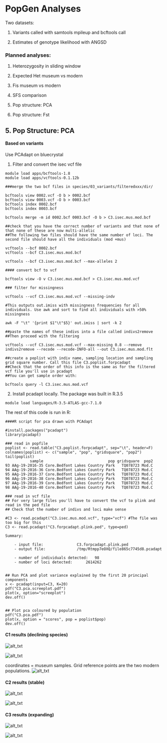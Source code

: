 # PopGen Analyses

Two datasets: 

1. Variants called with samtools mpileup and bcftools call

2. Estimates of genotype likelihood with ANGSD


### Planned analyses: 

1. Heterozygosity in sliding window

2. Expected Het museum vs modern

3. Fis museum vs modern

4. SFS comparison
 
5. Pop structure: PCA

6. Pop structure: Fst


## 5. Pop Structure: PCA

#### Based on variants

Use PCAdapt on bluecrystal

1. Filter and convert the isec vcf file

```
module load apps/bcftools-1.8
module load apps/vcftools-0.1.12b

###merge the two bcf files in species/03_variants/filteredxxx/dir/

bcftools view 0002.vcf -O b > 0002.bcf
bcftools view 0003.vcf -O b > 0003.bcf
bcftools index 0002.bcf
bcftools index 0003.bcf

bcftools merge -m id 0002.bcf 0003.bcf -O b > C3.isec.mus.mod.bcf

##check that you have the correct number of variants and that none of that none of these are now multi-allelic
##The following two files should have the same number of loci. The second file should have all the individuals (mod +mus)

vcftools --bcf 0002.bcf
vcftools --bcf C3.isec.mus.mod.bcf 

vcftools --bcf C3.isec.mus.mod.bcf --max-alleles 2

#### convert bcf to vcf

bcftools view -O v C3.isec.mus.mod.bcf > C3.isec.mus.mod.vcf

### filter for missingness

vcftools --vcf C3.isec.mus.mod.vcf --missing-indv

#This outputs out.imiss with missingness frequencies for all individuals. Use awk and sort to find all individuals with >50% missingness

awk -F "\t" '{print $1"\t"$5}' out.imiss | sort -k 2

##paste the names of these indivs into a file called indivs2remove
##Then proceed with the filtering

vcftools --vcf C3.isec.mus.mod.vcf --max-missing 0.8 --remove indivs2remove --recode --recode-INFO-all --out C3.isec.mus.mod.flt

##create a poplist with indiv name, sampling location and sampling grid square number. Call this file C3.poplist.forpcadapt
##Check that the order of this info is the same as for the filtered vcf file you'll use in pcadapt
##You can get sample order with: 

bcftools query -l C3.isec.mus.mod.vcf
```


2. Install pcadapt locally. The package was built in R.3.5


```
module load languages/R-3.5-ATLAS-gcc-7.1.0
```

The rest of this code is run in R:
```
####R script for pca drawn with PCAdapt

#install.packages("pcadapt")
library(pcadapt)

### read in popfile
poplist <- read.table("C3.poplist.forpcadapt", sep="\t", header=F)
colnames(poplist) <- c("sample", "pop", "gridsquare", "pop2")
tail(poplist)
           sample                             pop gridsquare  pop2
93 AAg-19-2016-35 Core.Bedfont Lakes Country Park   TQ078723 Mod.C
94 AAg-19-2016-36 Core.Bedfont Lakes Country Park   TQ078723 Mod.C
95 AAg-19-2016-37 Core.Bedfont Lakes Country Park   TQ078723 Mod.C
96 AAg-19-2016-38 Core.Bedfont Lakes Country Park   TQ078723 Mod.C
97 AAg-19-2016-39 Core.Bedfont Lakes Country Park   TQ078723 Mod.C
98 AAg-19-2016-40 Core.Bedfont Lakes Country Park   TQ078723 Mod.C

### read in vcf file
## For very large files you'll have to convert the vcf to plink and read in the ped file
## Check that the number of indivs and loci make sense

#C3 <- read.pcadapt("C3.isec.mus.mod.vcf", type="vcf") #The file was too big for this
C3 <- read.pcadapt("C3.forpcadapt.plink.ped", type=ped)

Summary:

	- input file:				C3.forpcadapt.plink.ped
	- output file:				/tmp/Rtmpp7eOXQ/file865c7745d8.pcadapt

	- number of individuals detected:	98
	- number of loci detected:		2614262


## Run PCA and plot variance explained by the first 20 principal components
x <- pcadapt(input=C3, K=20)
pdf("C3.pca.screeplot.pdf")
plot(x, option="screeplot")
dev.off()


## Plot pca coloured by population
pdf("C3.pca.pdf")
plot(x, option = "scores", pop = poplist$pop)
dev.off()

```

#### C1 results (declining species)

![alt_txt][C1.screeplot]

[C1.screeplot]:https://user-images.githubusercontent.com/12142475/61144641-4b4b7c80-a4cd-11e9-92d6-1d700eed02fd.png

![alt_txt][C1.pca]

[C1.pca]:https://user-images.githubusercontent.com/12142475/61144657-5acac580-a4cd-11e9-8208-2c39b9caecf2.png

coordinates = museum samples. Grid reference points are the two modern populations. 
![alt_txt][C1.sampling]

[C1.sampling]:https://user-images.githubusercontent.com/12142475/61144679-72a24980-a4cd-11e9-9916-c0c60df47f07.png


#### C2 results (stable) 

![alt_txt][C2.screeplot]

[C2.screeplot]:https://user-images.githubusercontent.com/12142475/61146705-90be7880-a4d2-11e9-9fa7-db2c611c990d.png

![alt_txt][C2.pca]

[C2.pca]:https://user-images.githubusercontent.com/12142475/61146733-a0d65800-a4d2-11e9-9ad0-c218235e8490.png


#### C3 results (expanding)

![alt_txt][C3.screeplot]

[C3.screeplot]:https://user-images.githubusercontent.com/12142475/61146787-c2374400-a4d2-11e9-97cc-d9c82157aa02.png

![alt_txt][C3.pca]

[C3.pca]:https://user-images.githubusercontent.com/12142475/61146809-ce230600-a4d2-11e9-86d8-077f32def424.png

